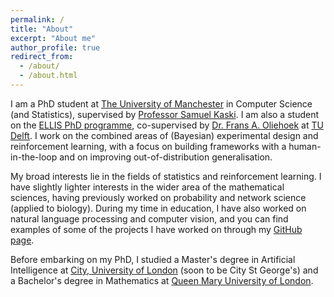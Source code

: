 ```yaml
---
permalink: /
title: "About"
excerpt: "About me"
author_profile: true
redirect_from: 
  - /about/
  - /about.html
---
```


I am a PhD student at [The University of Manchester](https://www.manchester.ac.uk/) in Computer Science (and Statistics), supervised by [Professor Samuel Kaski](https://kaski-lab.com/). I am also a student on the [ELLIS PhD programme](https://ellis.eu/phd-postdoc), co-supervised by [Dr. Frans A. Oliehoek](https://www.fransoliehoek.net/wp/) at [TU Delft](https://www.tudelft.nl/en/). I work on the combined areas of (Bayesian) experimental design and reinforcement learning, with a focus on building frameworks with a human-in-the-loop and on improving out-of-distribution generalisation. 

My broad interests lie in the fields of statistics and reinforcement learning. I have slightly lighter interests in the wider area of the mathematical sciences, having previously worked on probability and network science (applied to biology). During my time in education, I have also worked on natural language processing and computer vision, and you can find examples of some of the projects I have worked on through my [GitHub page](https://github.com/yasirbarlas).

Before embarking on my PhD, I studied a Master's degree in Artificial Intelligence at [City, University of London](https://www.city.ac.uk/) (soon to be City St George's) and a Bachelor's degree in Mathematics at [Queen Mary University of London](https://www.qmul.ac.uk/).
